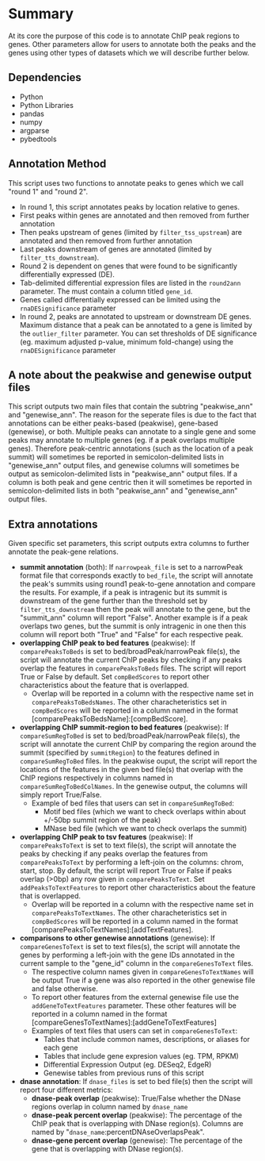 # Summary

At its core the purpose of this code is to annotate ChIP peak regions to 
genes. Other parameters allow for users to annotate both the peaks and the 
genes using other types of datasets which we will describe further below.

## Dependencies

* Python
* Python Libraries
 * pandas
 * numpy
 * argparse
 * pybedtools

## Annotation Method

This script uses two functions to annotate peaks to genes which we call "round 1" and "round 2". 
* In round 1, this script annotates peaks by location relative to genes. 
 * First peaks within genes are annotated and then removed from further annotation
 * Then peaks upstream of genes (limited by `filter_tss_upstream`) are annotated and then removed from further annotation
 * Last peaks downstream of genes are annotated (limited by `filter_tts_downstream`). 
* Round 2 is dependent on genes that were found to be significantly differentially expressed (DE). 
 * Tab-delimited differential expression files are listed in the `round2ann` 
parameter. The must contain a column titled `gene_id`.
 * Genes called differentially expressed can be limited using the `rnaDESignificance` parameter
 * In round 2, peaks are annotated to upstream or downstream DE genes. Maximum distance that a peak can be annotated to a gene is limited by the `outlier_filter` parameter. You can set thresholds of DE significance (eg. maximum adjusted p-value, minimum fold-change) using the `rnaDESignificance` parameter

## A note about the peakwise and genewise output files

This script outputs two main files that contain the subtring "peakwise_ann" and "genewise_ann". The reason for the seperate files is due to the fact that annotations can be either peaks-based (peakwise), gene-based (genewise), or both. Multiple peaks can annotate to a single gene and some peaks may annotate to multiple genes (eg. if a peak overlaps multiple genes). Therefore peak-centric annotations (such as the location of a peak summit) will sometimes be reported in semicolon-delimited lists in "genewise_ann" output files, and genewise columns will sometimes be output as semicolon-delimited lists in "peakwise_ann" output files. If a column is both peak and gene centric then it will sometimes be reported in semicolon-delimited lists in both "peakwise_ann" and "genewise_ann" output files.

## Extra annotations

Given specific set parameters, this script outputs extra columns to further annotate the peak-gene relations. 

* **summit annotation** (both): If `narrowpeak_file` is set to a narrowPeak format file that corresponds exactly to `bed_file`, the script will annotate the peak's summits using round1 peak-to-gene annotation and compare the results. For example, if a peak is intragenic but its summit is downstream of the gene further than the threshold set by `filter_tts_downstream` then the peak will annotate to the gene, but the "summit_ann" column will report "False". Another example is if a peak overlaps two genes, but the summit is only intragenic in one then this column will report both "True" and "False" for each respective peak.
* **overlapping ChIP peak to bed features** (peakwise): If `comparePeaksToBeds` is set to bed/broadPeak/narrowPeak file(s), the script will annotate the current ChIP peaks by checking if any peaks overlap the features in `comparePeaksToBeds` files. The script will report True or False by default. Set `compBedScores` to report other characteristics about the feature that is overlapped. 
	* Overlap will be reported in a column with the respective name set in `comparePeaksToBedsNames`. The other characheteristics set in  `compBedScores` will be reported in a column named in the format [comparePeaksToBedsName]:[compBedScore].
* **overlapping ChIP summit-region to bed features** (peakwise): If `compareSumRegToBed` is set to bed/broadPeak/narrowPeak file(s), the script will annotate the current ChIP by comparing the region around the summit (specified by `summitRegion`) to the features defined in `compareSumRegToBed` files. In the peakwise ouput, the script will report the locations of the features in the given bed file(s) that overlap with the ChIP regions respectively in columns named in `compareSumRegToBedColNames`. In the genewise output, the columns will simply report True/False. 
	* Example of bed files that users can set in `compareSumRegToBed`:
		* Motif bed files (which we want to check overlaps within about +/-50bp summit region of the peak)
		* MNase bed file (which we want to check overlaps the summit)
* **overlapping ChIP peak to tsv features** (peakwise): If `comparePeaksToText` is set to text file(s), the script will annotate the peaks by checking if any peaks overlap the features from `comparePeaksToText` by performing a left-join on the columns: chrom, start, stop. By default, the script will report True or False if peaks overlap (>0bp) any row given in `comparePeaksToText`. Set `addPeaksToTextFeatures` to report other characteristics about the feature that is overlapped.
	* Overlap will be reported in a column with the respective name set in `comparePeaksToTextNames`. The other characheteristics set in  `compBedScores` will be reported in a column named in the format [comparePeaksToTextNames]:[addTextFeatures].
* **comparisons to other genewise annotations** (genewise): If `compareGenesToText` is set to text files(s), the script will annotate the genes by performing a left-join with the gene IDs annotated in the current sample to the "gene_id" column in the `compareGenesToText` files.
	* The respective column names given in `compareGenesToTextNames` will be output True if a gene was also reported in the other genewise file and false otherwise. 
	* To report other features from the external genewise file use the `addGeneToTextFeatures` parameter. These other features will be reported in a column named in the format [compareGenesToTextNames]:[addGeneToTextFeatures]
	* Examples of text files that users can set in `compareGenesToText`:
		* Tables that include common names, descriptions, or aliases for each gene
		* Tables that include gene expresion values (eg. TPM, RPKM)
		* Differential Expression Output (eg. DESeq2, EdgeR)
		* Genewise tables from previous runs of this script 
* **dnase annotation**: If `dnase_files` is set to bed file(s) then the script will report four different metrics:
	* **dnase-peak overlap** (peakwise): True/False whether the DNase regions overlap in column named by `dnase_name` 
	* **dnase-peak percent overlap** (peakwise):  The percentage of the ChIP peak that is overlapping with DNase region(s). Columns are named by "`dnase_name`:percentDNAseOverlapsPeak".
	* **dnase-gene percent overlap** (genewise):  The percentage of the gene that is overlapping with DNase region(s).
